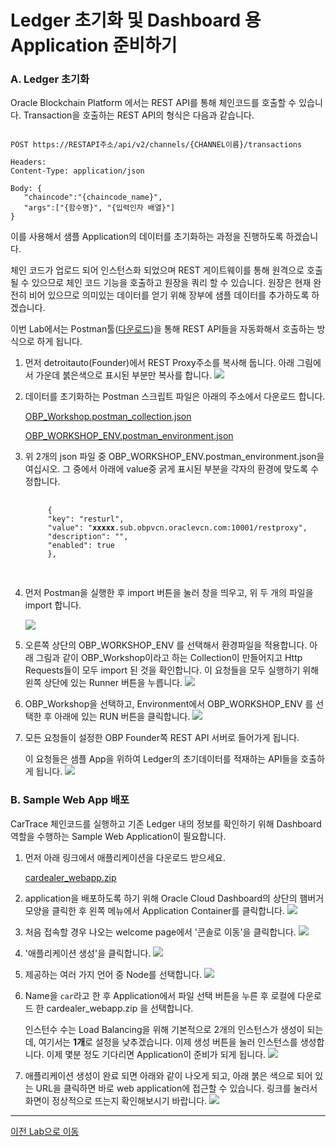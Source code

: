 # Ledger 초기화 및 Dashboard 용 Application 준비하기

### A. Ledger 초기화

Oracle Blockchain Platform 에서는 REST API를 통해 체인코드를 호출할 수 있습니다.
Transaction을 호출하는 REST API의 형식은 다음과 같습니다.
<pre><code>
POST https://RESTAPI주소/api/v2/channels/{CHANNEL이름}/transactions

Headers: 
Content-Type: application/json

Body: {
   "chaincode":"{chaincode_name}", 
   "args":["{함수명}", "{입력인자 배열}"]
}
</code></pre>
이를 사용해서 샘플 Application의 데이터를 초기화하는 과정을 진행하도록 하겠습니다.

체인 코드가 업로드 되어 인스턴스화 되었으며 REST 게이트웨이를 통해 원격으로 호출 될 수 있으므로 체인 코드 기능을 호출하고 원장을 쿼리 할 수 있습니다. 원장은 현재 완전히 비어 있으므로 의미있는 데이터를 얻기 위해 장부에 샘플 데이터를 추가하도록 하겠습니다.

이번 Lab에서는 Postman툴([다운로드](https://www.getpostman.com/apps))을 통해 REST API들을 자동화해서 호출하는 방식으로 하게 됩니다.

1. 먼저 detroitauto(Founder)에서 REST Proxy주소를 복사해 둡니다. 
   아래 그림에서 가운데 붉은색으로 표시된 부분만 복사를 합니다. 
    ![](images/init_ledger1.png)

2. 데이터를 초기화하는 Postman 스크립트 파일은 아래의 주소에서 다운로드 합니다.

    [OBP_Workshop.postman_collection.json](https://github.com/OracleCloudKr/OracleBlockchain_Workshop/raw/master/CarDealerLab/artifacts/OBP_Workshop.postman_collection.json)

    [OBP_WORKSHOP_ENV.postman_environment.json](https://github.com/OracleCloudKr/OracleBlockchain_Workshop/raw/master/CarDealerLab/artifacts/OBP_WORKSHOP_ENV.postman_environment.json)

3. 위 2개의 json 파일 중 OBP_WORKSHOP_ENV.postman_environment.json을 여십시오.
    그 중에서 아래에 value중 굵게 표시된 부분을 각자의 환경에 맞도록 수정합니다.
    <pre>
    <code>
        {
        "key": "resturl",
        "value": "<B>xxxxx</B>.sub.obpvcn.oraclevcn.com:10001/restproxy",
        "description": "",
        "enabled": true
        },
    </code>
    </pre>
4. 먼저 Postman을 실행한 후 import 버튼을 눌러 창을 띄우고, 위 두 개의 파일을 import 합니다.

    ![](images/initledger1.png)

5. 오른쪽 상단의 OBP_WORKSHOP_ENV 를 선택해서 환경파일을 적용합니다.
   아래 그림과 같이 OBP_Workshop이라고 하는 Collection이 만들어지고 Http Requests들이 모두 import 된 것을 확인합니다. 이 요청들을 모두 실행하기 위해 왼쪽 상단에 있는 Runner 버튼을 누릅니다.
![](images/initledger2.png)

1. OBP_Workshop을 선택하고, Environment에서 OBP_WORKSHOP_ENV 를 선택한 후 아래에 있는 RUN 버튼을 클릭합니다.
![](images/initledger3.png)

1. 모든 요청들이 설정한 OBP Founder쪽 REST API 서버로 들어가게 됩니다.
   
   이 요청들은 샘플 App을 위하여 Ledger의 초기데이터를 적재하는 API들을 호출하게 됩니다.
![](images/initledger4.png)


### B. Sample Web App 배포
CarTrace 체인코드를 실행하고 기존 Ledger 내의 정보를 확인하기 위해 Dashboard 역할을 수행하는 Sample Web Application이 필요합니다.
1. 먼저 아래 링크에서 애플리케이션을 다운로드 받으세요.

    [cardealer_webapp.zip](https://github.com/OracleCloudKr/OracleBlockchain_Workshop/raw/master/CarDealerLab/artifacts/cardealer_webapp.zip)


3. application을 배포하도록 하기 위해 Oracle Cloud Dashboard의 상단의 햄버거 모양을 클릭한 후 왼쪽 메뉴에서 Application Container를 클릭합니다.
![](images/goto_accs.png)

1. 처음 접속할 경우 나오는 welcome page에서 '콘솔로 이동'을 클릭합니다.
   ![](images/accs_gotoconsole.png)

1. '애플리케이션 생성'을 클릭합니다.
    ![](images/accs1.png)

2. 제공하는 여러 가지 언어 중 Node를 선택합니다.
    ![](images/accs2.png)

1. Name을 `car`라고 한 후 Application에서 파일 선택 버튼을 누른 후 로컬에 다운로드 한  cardealer_webapp.zip 을 선택합니다. 
   
   인스턴수 수는 Load Balancing을 위해 기본적으로 2개의 인스턴스가 생성이 되는데, 여기서는 **1개**로 설정을 낮추겠습니다. 이제 생성 버튼을 눌러 인스턴스를 생성합니다. 이제 몇분 정도 기다리면 Application이 준비가 되게 됩니다.
    ![](images/accs3.png)

2. 애플리케이션 생성이 완료 되면 아래와 같이 나오게 되고, 아래 붉은 색으로 되어 있는 URL을 클릭하면 바로 web application에 접근할 수 있습니다. 링크를 눌러서 화면이 정상적으로 뜨는지 확인해보시기 바랍니다.
    ![](images/accs7.png)

---
[이전 Lab으로 이동](README.md)